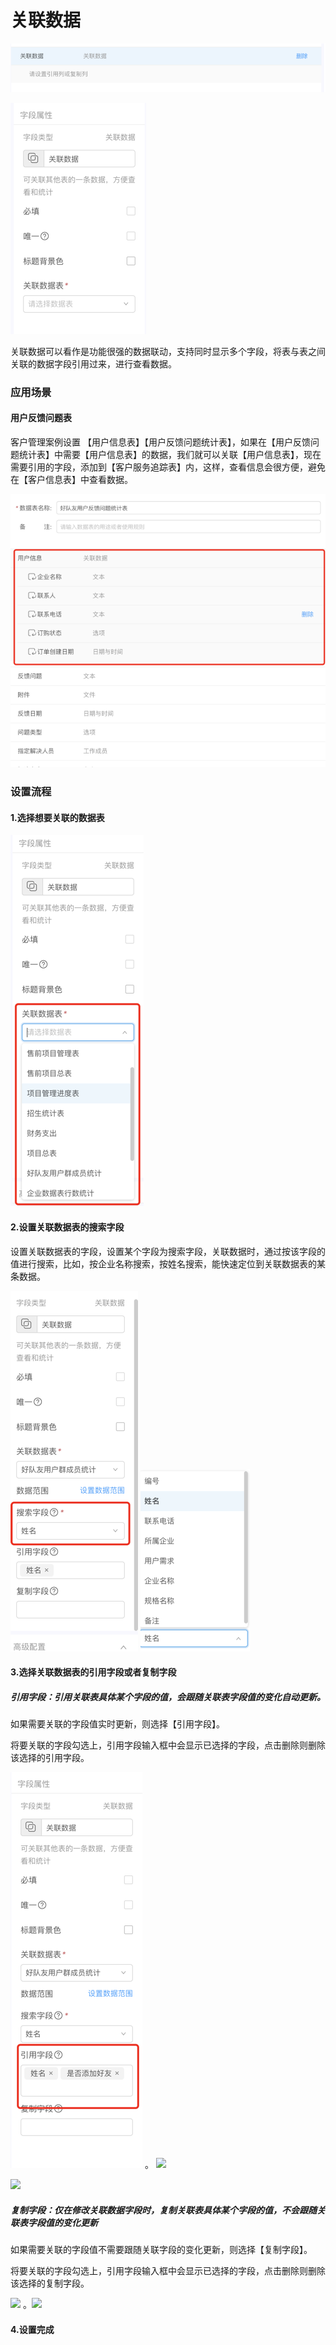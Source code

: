 # 关联数据

![](/assets/import112.png)

![](/assets/import235.png)

关联数据可以看作是功能很强的数据联动，支持同时显示多个字段，将表与表之间关联的数据字段引用过来，进行查看数据。

### 应用场景

#### 用户反馈问题表

客户管理案例设置 【用户信息表】【用户反馈问题统计表】，如果在【用户反馈问题统计表】中需要【用户信息表】的数据，我们就可以关联【用户信息表】，现在需要引用的字段，添加到【客户服务追踪表】内，这样，查看信息会很方便，避免在【客户信息表】中查看数据。

![](/assets/import124124.png)

### 设置流程

#### 1.选择想要关联的数据表

![](/assets/import1245.png)

#### 2.设置关联数据表的搜索字段

设置关联数据表的字段，设置某个字段为搜索字段，关联数据时，通过按该字段的值进行搜索，比如，按企业名称搜索，按姓名搜索，能快速定位到关联数据表的某条数据。

![](/assets/import36136.png) ![](/assets/import31616.png)

#### 3.选择关联数据表的引用字段或者复制字段

##### 引用字段：引用关联表具体某个字段的值，会跟随关联表字段值的变化自动更新。

如果需要关联的字段值实时更新，则选择【引用字段】。

将要关联的字段勾选上，引用字段输入框中会显示已选择的字段，点击删除则删除该选择的引用字段。

![](/assets/import361366.png) 。 ![](/assets/import326246.png)

![](/assets/import3616.png)

##### 复制字段：仅在修改关联数据字段时，复制关联表具体某个字段的值，不会跟随关联表字段值的变化更新

如果需要关联的字段值不需要跟随关联字段的变化更新，则选择【复制字段】。

将要关联的字段勾选上，引用字段输入框中会显示已选择的字段，点击删除则删除该选择的复制字段。

![](/assets/import326211135.png) 。![](/assets/import36136111163.png)





#### 4.设置完成





  





